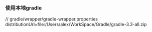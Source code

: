 ### 使用本地gradle  
//  gradle/wrapper/gradle-wrapper.properties  
distributionUrl=file\:/Users/alex/WorkSpace/Gradle/gradle-3.3-all.zip  

